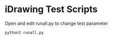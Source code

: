 # iDrawing Test Scripts

Open and edit runall.py to change test parameter

```bash
python3 runall.py
```
